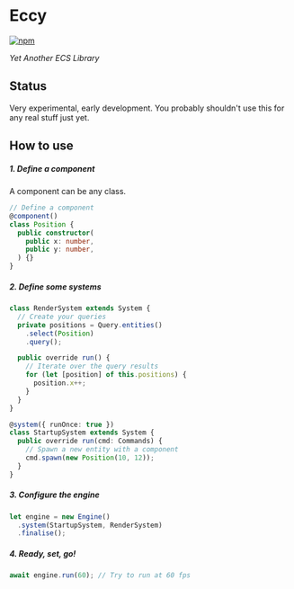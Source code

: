 # Eccy

[![npm](https://img.shields.io/npm/v/eccy?style=for-the-badge)](https://www.npmjs.com/package/eccy)

*Yet Another ECS Library*

## Status

Very experimental, early development. You probably shouldn't use this for any real stuff just yet.

## How to use

##### 1. Define a component

A component can be any class.

```ts
// Define a component
@component()
class Position {
  public constructor(
    public x: number,
    public y: number,
  ) {}
}
```

##### 2. Define some systems

```ts
class RenderSystem extends System {
  // Create your queries
  private positions = Query.entities()
    .select(Position)
    .query();

  public override run() {
    // Iterate over the query results
    for (let [position] of this.positions) {
      position.x++;
    }
  }
}

@system({ runOnce: true })
class StartupSystem extends System {
  public override run(cmd: Commands) {
    // Spawn a new entity with a component
    cmd.spawn(new Position(10, 12));
  }
}
```

##### 3. Configure the engine

```ts
let engine = new Engine()
  .system(StartupSystem, RenderSystem)
  .finalise();
```

##### 4. Ready, set, go!

```ts
await engine.run(60); // Try to run at 60 fps
```
